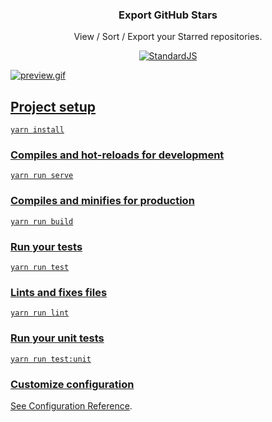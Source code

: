 <h3 align="center">Export GitHub Stars</h3>
 <p align="center">
   View / Sort / Export your Starred repositories.
   <br>
<p align="center">
<a href='https://github.com/standard/standard'> <img src='https://cdn.rawgit.com/standard/standard/master/badge.svg' alt='StandardJS'</a>
</p>

![preview.gif](./preview.gif)

## Project setup
```
yarn install
```

### Compiles and hot-reloads for development
```
yarn run serve
```

### Compiles and minifies for production
```
yarn run build
```

### Run your tests
```
yarn run test
```

### Lints and fixes files
```
yarn run lint
```

### Run your unit tests
```
yarn run test:unit
```

### Customize configuration
See [Configuration Reference](https://cli.vuejs.org/config/).
